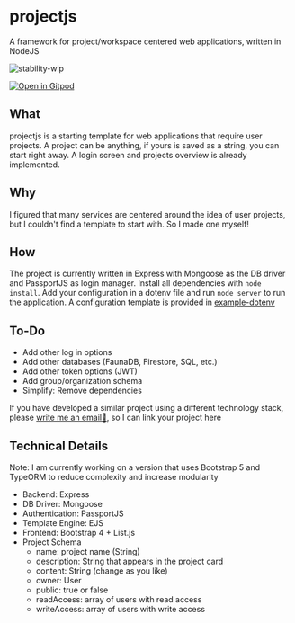 # projectjs
A framework for project/workspace centered web applications, written in NodeJS

![stability-wip](https://img.shields.io/badge/stability-work_in_progress-lightgrey.svg)

[![Open in Gitpod](https://gitpod.io/button/open-in-gitpod.svg)](https://gitpod.io/#https://github.com/10MINT/projectjs/tree/develop)

## What
projectjs is a starting template for web applications that require user projects. 
A project can be anything, if yours is saved as a string, you can start right away.
A login screen and projects overview is already  implemented.

## Why
I figured that many services are centered around the idea of user projects, but I 
couldn't find a template to start with. So I made one myself!

## How
The project is currently written in Express with Mongoose as the DB driver and PassportJS 
as login manager. Install all dependencies with `node install`. Add your configuration in a 
dotenv file and run `node server` to run the application. A configuration template is 
provided in [example-dotenv](example-dotenv)

## To-Do
- Add other log in options
- Add other databases (FaunaDB, Firestore, SQL, etc.)
- Add other token options (JWT)
- Add group/organization schema
- Simplify: Remove dependencies

If you have developed a similar project using a different technology stack, 
please [write me an email📧](mailto:redpandadevs@gmail.com), so I can link your project here

## Technical Details
Note: I am currently working on a version that uses Bootstrap 5 and TypeORM to reduce complexity and increase modularity
- Backend: Express
- DB Driver: Mongoose
- Authentication: PassportJS
- Template Engine: EJS
- Frontend: Bootstrap 4 + List.js
- Project Schema
  - name: project name (String)
  - description: String that appears in the project card
  - content: String (change as you like)
  - owner: User
  - public: true or false
  - readAccess: array of users with read access
  - writeAccess: array of users with write access

